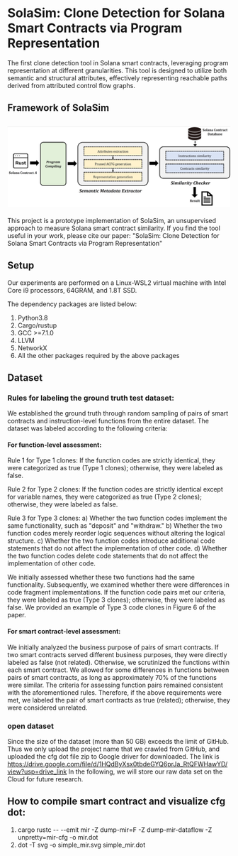 # SolaSim: Clone Detection for Solana Smart Contracts via Program Representation

The first clone detection tool in Solana smart contracts, leveraging program representation at different granularities. This tool is designed to utilize both semantic and structural attributes, effectively representing reachable paths derived from attributed control flow graphs. 

## Framework of SolaSim
## ![image](https://github.com/Academic23/SolaSim_CloneDetection/blob/main/framework.png)

This project is a prototype implementation of SolaSim, an unsupervised approach to measure Solana smart contract similarity. If you find the tool useful in your work, please cite our paper:
"SolaSim: Clone Detection for Solana Smart Contracts via Program Representation"

## Setup
Our experiments are performed on a Linux-WSL2 virtual machine with Intel Core i9 processors, 64GRAM, and 1.8T SSD.

The dependency packages are listed below:
  1. Python3.8
  2. Cargo/rustup
  3. GCC >=7.1.0
  4. LLVM
  5. NetworkX
  6. All the other packages required by the above packages

## Dataset
### Rules for labeling the ground truth test dataset:
We established the ground truth through random sampling of pairs of smart contracts and instruction-level functions from the entire dataset. The dataset was labeled according to the following criteria:

#### For function-level assessment:
Rule 1 for Type 1 clones: If the function codes are strictly identical, they were categorized as true (Type 1 clones); otherwise, they were labeled as false.

Rule 2 for Type 2 clones: If the function codes are strictly identical except for variable names, they were categorized as true (Type 2 clones); otherwise, they were labeled as false.

Rule 3 for Type 3 clones:
a) Whether the two function codes implement the same functionality, such as "deposit" and "withdraw."
b) Whether the two function codes merely reorder logic sequences without altering the logical structure.
c) Whether the two function codes introduce additional code statements that do not affect the implementation of other code.
d) Whether the two function codes delete code statements that do not affect the implementation of other code.

We initially assessed whether these two functions had the same functionality. Subsequently, we examined whether there were differences in code fragment implementations. If the function code pairs met our criteria, they were labeled as true (Type 3 clones); otherwise, they were labeled as false. We provided an example of Type 3 code clones in Figure 6 of the paper.

#### For smart contract-level assessment:
We initially analyzed the business purpose of pairs of smart contracts. If two smart contracts served different business purposes, they were directly labeled as false (not related). Otherwise, we scrutinized the functions within each smart contract. We allowed for some differences in functions between pairs of smart contracts, as long as approximately 70% of the functions were similar. The criteria for assessing function pairs remained consistent with the aforementioned rules. Therefore, if the above requirements were met, we labeled the pair of smart contracts as true (related); otherwise, they were considered unrelated.


### open dataset
Since the size of the dataset (more than 50 GB) exceeds the limit of GitHub. Thus we only upload the project name that we crawled from GitHub, and uploaded the cfg dot file zip to Google driver for downloaded. The link is https://drive.google.com/file/d/1HQdByXsx0tbdeGYQ6prJa_RtQFWHawYD/view?usp=drive_link
In the following, we will store our raw data set on the Cloud for future research.

## How to compile smart contract and visualize cfg dot:
  1. cargo rustc -- --emit mir -Z dump-mir=F -Z dump-mir-dataflow -Z unpretty=mir-cfg -o mir.dot
  2. dot -T svg -o simple_mir.svg simple_mir.dot
